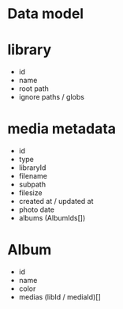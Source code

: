 # Data model

# library

- id
- name
- root path
- ignore paths / globs

# media metadata

- id
- type
- libraryId
- filename
- subpath
- filesize
- created at / updated at
- photo date
- albums (AlbumIds[])

# Album

- id
- name
- color
- medias (libId / mediaId)[]
